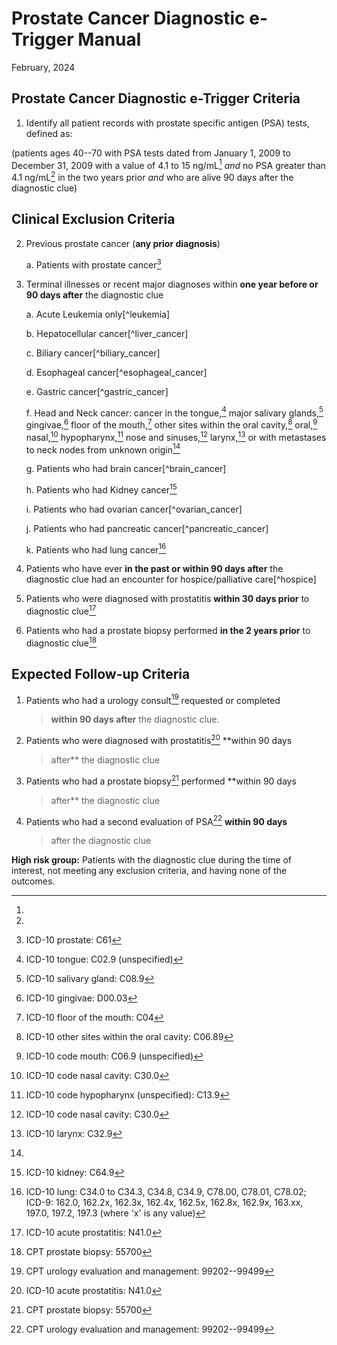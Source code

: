 # Prostate Cancer Diagnostic e-Trigger Manual

February, 2024

## Prostate Cancer Diagnostic e-Trigger Criteria

1.  Identify all patient records with prostate specific antigen (PSA)
    tests, defined as:

(patients ages 40--70 with PSA tests dated from January 1, 2009 to
December 31, 2009 with a value of 4.1 to 15 ng/mL[^1] *and* no PSA
greater than 4.1 ng/mL[^2] in the two years prior *and* who are alive 90
days after the diagnostic clue)

## Clinical Exclusion Criteria

2.  Previous prostate cancer (**any prior diagnosis**)

    a.  Patients with prostate cancer[^3]

3.  Terminal illnesses or recent major diagnoses within **one year
    before or 90 days after** the diagnostic clue

    a.  Acute Leukemia only[^leukemia]

    b.  Hepatocellular cancer[^liver_cancer]

    c.  Biliary cancer[^biliary_cancer]

    d.  Esophageal cancer[^esophageal_cancer]

    e.  Gastric cancer[^gastric_cancer]

    f.  Head and Neck cancer: cancer in the tongue,[^9] major salivary
        glands,[^10] gingivae,[^11] floor of the mouth,[^12] other sites
        within the oral cavity,[^13] oral,[^14] nasal,[^15]
        hypopharynx,[^16] nose and sinuses,[^17] larynx,[^18] or with
        metastases to neck nodes from unknown origin[^19]

    g.  Patients who had brain cancer[^brain_cancer]

    h.  Patients who had Kidney cancer[^21]

    i.  Patients who had ovarian cancer[^ovarian_cancer]

    j.  Patients who had pancreatic cancer[^pancreatic_cancer]

    k.  Patients who had lung cancer[^24]

4.  Patients who have ever **in the past or within 90 days after** the
    diagnostic clue had an encounter for hospice/palliative care[^hospice]

5.  Patients who were diagnosed with prostatitis **within 30 days
    prior** to diagnostic clue[^26]

6.  Patients who had a prostate biopsy performed **in the 2 years
    prior** to diagnostic clue[^27]

## Expected Follow-up Criteria

1.  Patients who had a urology consult[^28] requested or completed
    > **within 90 days after** the diagnostic clue.

2.  Patients who were diagnosed with prostatitis[^26] **within 90 days
    > after** the diagnostic clue

3.  Patients who had a prostate biopsy[^27] performed **within 90 days
    > after** the diagnostic clue

4.  Patients who had a second evaluation of PSA[^28] **within 90 days**
    > after the diagnostic clue

**High risk group:** Patients with the diagnostic clue during the time
of interest, not meeting any exclusion criteria, and having none of the
outcomes.






[^1]: 

[^2]: 

[^3]: ICD-10 prostate: C61

[^9]: ICD-10 tongue: C02.9 (unspecified)

[^10]: ICD-10 salivary gland: C08.9

[^11]: ICD-10 gingivae: D00.03

[^12]: ICD-10 floor of the mouth: C04

[^13]: ICD-10 other sites within the oral cavity: C06.89

[^14]: ICD-10 code mouth: C06.9 (unspecified)

[^15]: ICD-10 code nasal cavity: C30.0

[^16]: ICD-10 code hypopharynx (unspecified): C13.9

[^17]: ICD-10 code nasal cavity: C30.0

[^18]: ICD-10 larynx: C32.9

[^19]: 

[^21]: ICD-10 kidney: C64.9

[^24]: ICD-10 lung: C34.0 to C34.3, C34.8, C34.9, C78.00, C78.01, C78.02;
ICD-9: 162.0, 162.2x, 162.3x, 162.4x, 162.5x, 162.8x, 162.9x, 163.xx,
197.0, 197.2, 197.3 (where 'x' is any value)

[^26]: ICD-10 acute prostatitis: N41.0

[^27]: CPT prostate biopsy: 55700

[^28]: CPT urology evaluation and management: 99202--99499

